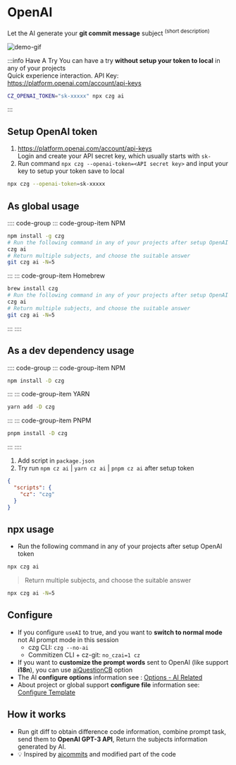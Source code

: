 # OpenAI

Let the AI generate your **git commit message** subject <sup>(short description)</sup>

![demo-gif](https://user-images.githubusercontent.com/40693636/219867044-3ca9823d-9294-4e02-9a5b-624578844168.gif) <!-- size=686x309 -->

:::info Have A Try
You can have a try **without setup your token to local** in any of your projects<br> Quick experience interaction. API Key: https://platform.openai.com/account/api-keys<br>
```sh
CZ_OPENAI_TOKEN="sk-xxxxx" npx czg ai
```
:::

## Setup OpenAI token

1. https://platform.openai.com/account/api-keys <br>Login and create your API secret key, which usually starts with `sk-`
2. Run command `npx czg --openai-token=<API secret key>` and input your key to setup your token save to local

```sh
npx czg --openai-token=sk-xxxxx
```
## As global usage

:::: code-group
::: code-group-item NPM

```sh
npm install -g czg
# Run the following command in any of your projects after setup OpenAI token
czg ai
# Return multiple subjects, and choose the suitable answer
git czg ai -N=5
```

:::
::: code-group-item Homebrew

```sh
brew install czg
# Run the following command in any of your projects after setup OpenAI token
czg ai
# Return multiple subjects, and choose the suitable answer
git czg ai -N=5
```

:::
::::

## As a dev dependency usage

:::: code-group
::: code-group-item NPM

```sh
npm install -D czg
```

:::
::: code-group-item YARN

```sh
yarn add -D czg
```

:::
::: code-group-item PNPM

```sh
pnpm install -D czg
```

:::
::::

1. Add script in `package.json`<br>
2. Try run `npm cz ai` | `yarn cz ai` | `pnpm cz ai` after setup token
```json
{
  "scripts": {
    "cz": "czg"
  }
}
```

## npx usage

- Run the following command in any of your projects after setup OpenAI token

```sh
npx czg ai
```

> Return multiple subjects, and choose the suitable answer
```sh
npx czg ai -N=5
```

## Configure
- If you configure `useAI` to true, and you want to **switch to normal mode** not AI prompt mode in this session
  - czg CLI: `czg --no-ai`
  - Commitizen CLI + cz-git: `no_czai=1 cz`
- If you want to **customize the prompt words** sent to OpenAI (like support **i18n**), you can use [aiQuestionCB](/config/engineer#aiquestioncb) option
- The AI **configure options** information see : [Options - AI Related](/config/engineer#useai)
- About project or global support **configure file** information see: [Configure Template](/config/#configure-template)

## How it works

- Run git diff to obtain difference code information, combine prompt task, send them to **OpenAI GPT-3 API**, Return the subjects information generated by AI.
- 💡 Inspired by [aicommits](https://github.com/Nutlope/aicommits) and modified part of the code
